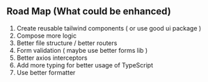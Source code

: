 ## Road Map (What could be enhanced)

1. Create reusable tailwind components ( or use good ui package )
2. Compose more logic
3. Better file structure / better routers
4. Form validation ( maybe use better forms lib )
5. Better axios interceptors
6. Add more typing for better usage of TypeScript
7. Use better formatter
